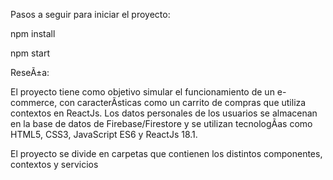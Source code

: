 Pasos a seguir para iniciar el proyecto:

npm install

npm start



ReseÃ±a:

El proyecto tiene como objetivo simular el funcionamiento de un e-commerce, con caracterÃ­sticas como un carrito de compras  que utiliza contextos en ReactJs. Los datos personales de los usuarios se almacenan en la base de datos de Firebase/Firestore y se utilizan tecnologÃ­as como HTML5, CSS3, JavaScript ES6 y ReactJs 18.1.

El proyecto se divide en carpetas que contienen los distintos componentes, contextos y servicios
